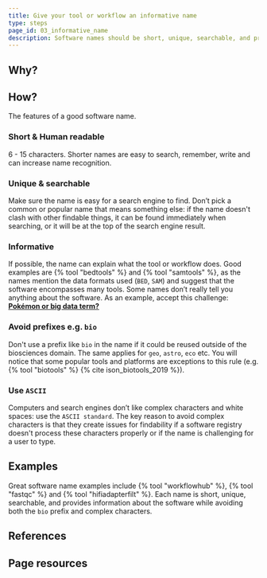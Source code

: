 ```yaml
---
title: Give your tool or workflow an informative name
type: steps
page_id: 03_informative_name
description: Software names should be short, unique, searchable, and provide info about the software while avoiding a prefix (e.g. `bio`) and complex characters.
---
```



## Why?



## How?

The features of a good software name.

### Short & Human readable

6 - 15 characters. Shorter names are easy to search, remember, write and can increase name recognition.

### Unique & searchable

Make sure the name is easy for a search engine to find. Don’t pick a common or popular name that means something else: if the name doesn't clash with other findable things, it can be found immediately when searching, or it will be at the top of the search engine result.

### Informative

If possible, the name can explain what the tool or workflow does. Good examples are {% tool "bedtools" %} and {% tool "samtools" %}, as the names mention the data formats used (`BED`, `SAM`) and suggest that the software encompasses many tools. Some names don’t really tell you anything about the software. As an example, accept this challenge: [**Pokémon or big data term?**](http://pixelastic.github.io/pokemonorbigdata/)

### Avoid prefixes e.g. `bio`

Don't use a prefix like `bio` in the name if it could be reused outside of the biosciences domain. The same applies for `geo`, `astro`, `eco` etc. You will notice that some popular tools and platforms are exceptions to this rule (e.g. {% tool "biotools" %} {% cite ison_biotools_2019 %}).

### Use `ASCII`

Computers and search engines don’t like complex characters and white spaces: use the `ASCII standard`. The key reason to avoid complex characters is that they create issues for findability if a software registry doesn't process these characters properly or if the name is challenging for a user to type.


## Examples

Great software name examples include {% tool "workflowhub" %}, {% tool "fastqc" %} and {% tool "hifiadapterfilt" %}. Each name is short, unique, searchable, and provides information about the software while avoiding both the `bio` prefix and complex characters.


## References


## Page resources


